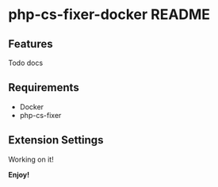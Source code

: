 # php-cs-fixer-docker README

## Features
Todo docs

## Requirements

- Docker
- php-cs-fixer

## Extension Settings
Working on it!

**Enjoy!**
